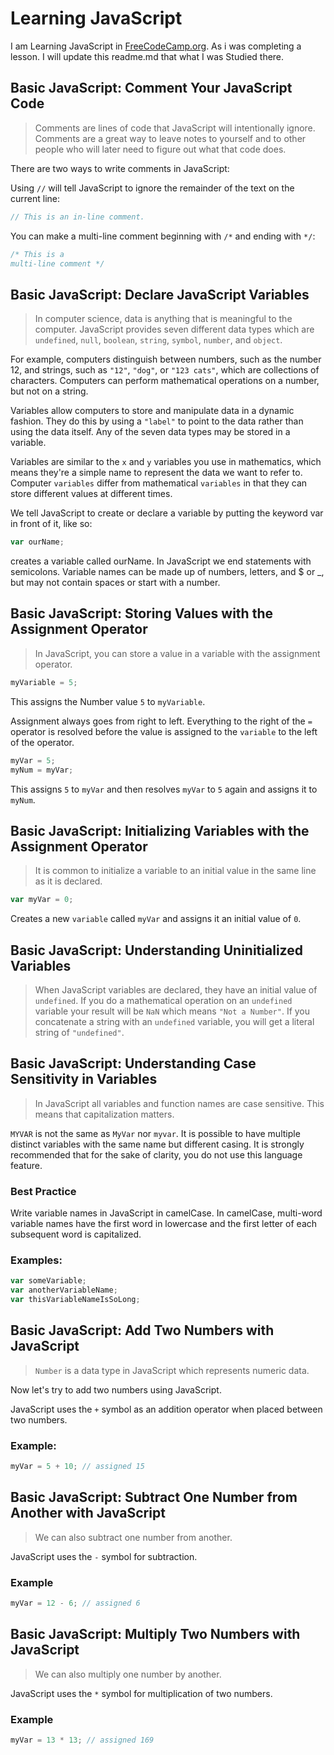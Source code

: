 # Learning JavaScript
I am Learning JavaScript in [FreeCodeCamp.org](https://freecodecamp.org). As i was completing a lesson. I will update this readme.md that what I was Studied there.

## Basic JavaScript: Comment Your JavaScript Code
> Comments are lines of code that JavaScript will intentionally ignore. Comments are a great way to leave notes to yourself and to other people who will later need to figure out what that code does.

There are two ways to write comments in JavaScript:

Using `//` will tell JavaScript to ignore the remainder of the text on the current line:

```js
// This is an in-line comment.
```

You can make a multi-line comment beginning with `/*` and ending with `*/`:

```js
/* This is a
multi-line comment */
```
## Basic JavaScript: Declare JavaScript Variables
> In computer science, data is anything that is meaningful to the computer. JavaScript provides seven different data types which are `undefined`, `null`, `boolean`, `string`, `symbol`, `number`, and `object`.

For example, computers distinguish between numbers, such as the number 12, and strings, such as `"12"`, `"dog"`, or `"123 cats"`, which are collections of characters. Computers can perform mathematical operations on a number, but not on a string.

Variables allow computers to store and manipulate data in a dynamic fashion. They do this by using a `"label"` to point to the data rather than using the data itself. Any of the seven data types may be stored in a variable.

Variables are similar to the `x` and `y` variables you use in mathematics, which means they're a simple name to represent the data we want to refer to. Computer `variables` differ from mathematical `variables` in that they can store different values at different times.

We tell JavaScript to create or declare a variable by putting the keyword var in front of it, like so:

```js
var ourName;
```

creates a variable called ourName. In JavaScript we end statements with semicolons. Variable names can be made up of numbers, letters, and $ or _, but may not contain spaces or start with a number.

## Basic JavaScript: Storing Values with the Assignment Operator
> In JavaScript, you can store a value in a variable with the assignment operator.
```js
myVariable = 5;
```
This assigns the Number value `5` to `myVariable`.

Assignment always goes from right to left. Everything to the right of the `=` operator is resolved before the value is assigned to the `variable` to the left of the operator.
```js
myVar = 5;
myNum = myVar;
```
This assigns `5` to `myVar` and then resolves `myVar` to `5` again and assigns it to `myNum`.

## Basic JavaScript: Initializing Variables with the Assignment Operator
> It is common to initialize a variable to an initial value in the same line as it is declared.
```js
var myVar = 0;
```
Creates a new `variable` called `myVar` and assigns it an initial value of `0`.

## Basic JavaScript: Understanding Uninitialized Variables
> When JavaScript variables are declared, they have an initial value of `undefined`. If you do a mathematical operation on an `undefined` variable your result will be `NaN` which means `"Not a Number"`. If you concatenate a string with an `undefined` variable, you will get a literal string of `"undefined"`.

## Basic JavaScript: Understanding Case Sensitivity in Variables
> In JavaScript all variables and function names are case sensitive. This means that capitalization matters.

`MYVAR` is not the same as `MyVar` nor `myvar`. It is possible to have multiple distinct variables with the same name but different casing. It is strongly recommended that for the sake of clarity, you do not use this language feature.

### Best Practice
Write variable names in JavaScript in camelCase. In camelCase, multi-word variable names have the first word in lowercase and the first letter of each subsequent word is capitalized.

### Examples:
```js
var someVariable;
var anotherVariableName;
var thisVariableNameIsSoLong;
```

## Basic JavaScript: Add Two Numbers with JavaScript
> `Number` is a data type in JavaScript which represents numeric data.

Now let's try to add two numbers using JavaScript.

JavaScript uses the `+` symbol as an addition operator when placed between two numbers.

### Example:
```js
myVar = 5 + 10; // assigned 15
```

## Basic JavaScript: Subtract One Number from Another with JavaScript
> We can also subtract one number from another.

JavaScript uses the `-` symbol for subtraction.

### Example
```js
myVar = 12 - 6; // assigned 6
```

## Basic JavaScript: Multiply Two Numbers with JavaScript
> We can also multiply one number by another.

JavaScript uses the `*` symbol for multiplication of two numbers.

### Example
```js
myVar = 13 * 13; // assigned 169
```

